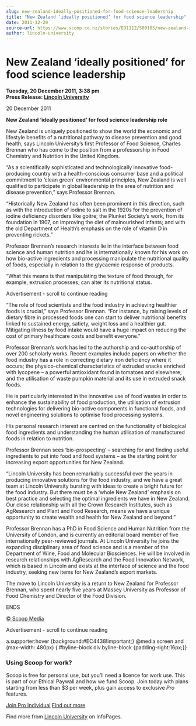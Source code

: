 ```yaml
---
slug: new-zealand-ideally-positioned-for-food-science-leadership
title: "New Zealand ‘ideally positioned’ for food science leadership"
date: 2011-12-20
source-url: https://www.scoop.co.nz/stories/ED1112/S00105/new-zealand-ideally-positioned-for-food-science-leadership.htm
author: lincoln-university
---
```

New Zealand ‘ideally positioned’ for food science leadership
============================================================

**Tuesday, 20 December 2011, 3:38 pm**  
**Press Release: [Lincoln University](https://info.scoop.co.nz/Lincoln_University)**

20 December 2011

**New Zealand ‘ideally positioned’ for food science leadership role**

New Zealand is uniquely positioned to show the world the economic and lifestyle benefits of a nutritional pathway to disease prevention and good health, says Lincoln University’s first Professor of Food Science, Charles Brennan who has come to the position from a professorship in Food Chemistry and Nutrition in the United Kingdom.

“As a scientifically sophisticated and technologically innovative food-producing country with a health-conscious consumer base and a political commitment to ‘clean green’ environmental principles, New Zealand is well qualified to participate in global leadership in the area of nutrition and disease prevention,” says Professor Brennan.

“Historically New Zealand has often been prominent in this direction, such as with the introduction of iodine to salt in the 1920s for the prevention of iodine deficiency disorders like goitre; the Plunket Society’s work, from its foundation in 1907, on improving the diet of malnourished infants; and with the old Department of Health’s emphasis on the role of vitamin D in preventing rickets.”

Professor Brennan’s research interests lie in the interface between food science and human nutrition and he is internationally known for his work on how bio-active ingredients and processing manipulate the nutritional quality of foods, especially in relation to the glycaemic response of products.

“What this means is that manipulating the texture of food through, for example, extrusion processes, can alter its nutritional status.

Advertisement - scroll to continue reading





“The role of food scientists and the food industry in achieving healthier foods is crucial,” says Professor Brennan. “For instance, by raising levels of dietary fibre in processed foods one can start to deliver nutritional benefits linked to sustained energy, satiety, weight loss and a healthier gut. Mitigating illness by food intake would have a huge impact on reducing the cost of primary healthcare costs and benefit everyone.”

Professor Brennan’s work has led to the authorship and co-authorship of over 200 scholarly works. Recent examples include papers on whether the food industry has a role in correcting dietary iron deficiency where it occurs; the physico-chemical characteristics of extruded snacks enriched with lycopene – a powerful antioxidant found in tomatoes and elsewhere; and the utilisation of waste pumpkin material and its use in extruded snack foods.

He is particularly interested in the innovative use of food wastes in order to enhance the sustainability of food production, the utilisation of extrusion technologies for delivering bio-active components in functional foods, and novel engineering solutions to optimise food processing systems.

His personal research interest are centred on the functionality of biological food ingredients and understanding the human utilisation of manufactured foods in relation to nutrition.

Professor Brennan sees ‘bio-prospecting’ – searching for and finding useful ingredients to put into food and food systems – as the starting point for increasing export opportunities for New Zealand.

“Lincoln University has been remarkably successful over the years in producing innovative solutions for the food industry, and we have a great team at Lincoln University bursting with ideas to create a bright future for the food industry. But there must be a ‘whole New Zealand’ emphasis on best practice and selecting the optimal ingredients we have in New Zealand. Our close relationship with all the Crown Research Institutes, such as AgResearch and Plant and Food Research, means we have a unique opportunity to create wealth and health for New Zealand and beyond.”

Professor Brennan has a PhD in Food Science and Human Nutrition from the University of London, and is currently an editorial board member of five internationally peer-reviewed journals. At Lincoln University he joins the expanding disciplinary area of food science and is a member of the Department of Wine, Food and Molecular Biosciences. He will be involved in research relationships with AgResearch and the Food Innovation Network, which is based in Lincoln and exists at the interface of science and the food industry, seeking new items for New Zealand’s export markets.

The move to Lincoln University is a return to New Zealand for Professor Brennan, who spent nearly five years at Massey University as Professor of Food Chemistry and Director of the Food Division.

ENDS

[© Scoop Media](http://www.scoop.co.nz/about/terms.html)  

Advertisement - scroll to continue reading



a.supporter:hover {background:#EC4438!important;} @media screen and (max-width: 480px) { #byline-block div.byline-block {padding-right:16px;}}

### Using Scoop for work?

Scoop is free for personal use, but you’ll need a licence for work use. This is part of our Ethical Paywall and how we fund Scoop. Join today with plans starting from less than $3 per week, plus gain access to exclusive _Pro_ features.  
  
[Join Pro Individual](https://pro.scoop.co.nz/Individual/?from=ProIn24) [Find out more](https://pro.scoop.co.nz/using-scoop-for-work/?from=ProIn24)

Find more from [Lincoln University](https://info.scoop.co.nz/Lincoln_University) on InfoPages.